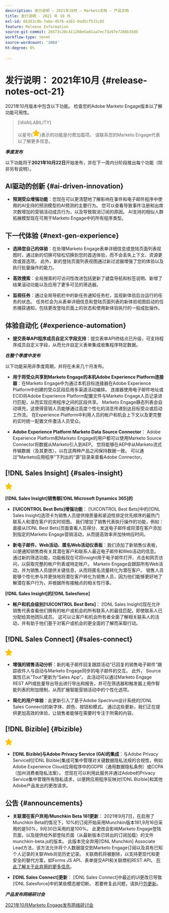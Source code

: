 ```yaml
---
description: 发行说明 — 2021年10月 — Marketo文档 — 产品文档
title: 发行说明 - 2021 年 10 月
exl-id: 6b363c9b-7abe-4576-a362-0ad5cf515c02
feature: Release Information
source-git-commit: 26573c20c411208e5a01aa7ec73a97e7208b35d5
workflow-type: tm+mt
source-wordcount: '1084'
ht-degree: 0%

---
```


# 发行说明： 2021年10月 {#release-notes-oct-21}

2021年10月版本中包含以下功能。 检查您的Adobe Marketo Engage版本以了解功能可用性。

>[!AVAILABILITY]
>
>以星号(![](assets/yellow-star.png))表示的功能是付费加载项。 请联系您的Marketo Engage代表以了解更多信息。

**_季度发布_**

以下功能将于&#x200B;**2021年10月22日**&#x200B;开始发布，并在下一周内分阶段推出每个功能（除非另有说明）。

## AI驱动的创新 {#ai-driven-innovation}

* **预测受众增强功能**：您现在可以更清楚地了解影响在事件和电子邮件程序中使用的AI支持的预测模型的AI预测的主要行为。 您可以查看导致事件注册和出席次数增加的营销活动成员行为，以及导致取消订阅的原因。 AI支持的相似人群拓展模型现在可用于Marketo Engage中的所有程序类型。

## 下一代体验 {#next-gen-experience}

* **选择您自己的体验**：在处理Marketo Engage表单详细信息或登陆页面列表视图时，通过新的切换可轻松切换到您的首选体验，而不会丢失上下文、资源更改或首选项。 此外，新的登陆页面列表视图通过新过滤器增强了您的体验以及执行批量操作的能力。

* **高效搜索**：全局搜索的可访问性改进包括更新了键盘导航和标签说明、新增了结果滚动功能以及应用了更多可见的筛选器。

* **监视任务**：通过全局导航栏中的新任务通知任务栏，监视新体验后台运行的任务的状态。 任务栏会为从表单详细信息和登陆页面列表的新体验视图启动的任务捕获通知，包括更改登陆页面上的状态和使用新体验执行的一般成批操作。

## 体验自动化 {#experience-automation}

* **提交表单API程序成员自定义字段支持**：提交表单API终结点已升级，可支持程序成员自定义字段，从而允许自定义表单集成收集程序特定数据。

**_在整个季度中发布_**

以下功能采用非季度周期，并将在未来几个月发布。

* **用于将受众共享到Marketo Engage的本机Adobe Experience Platform连接器**：在Marketo Engage中为通过本机目标连接器在Adobe Experience Platform中创建的受众区段启用多渠道活动编排。 连接器使用电子邮件地址或ECID将Adobe Experience Platform配置文件与Marketo Engage人员记录进行匹配，从而实现应用程序之间的区段共享。 Marketo Engage静态列表会自动填充，这使得营销人员能够通过高度个性化的消息传递到达目标受众或启动工作流。 在Experience Platform中利用人员的帐户和机会上下文以及更完整的实时统一配置文件激活人员受众。

* **Adobe Experience Platform Marketo Data Source Connector**： Adobe Experience Platform和Marketo Engage的用户都可以使用Marketo Source Connector将数据从Marketo引入到AEP。 您将能够在AEP中从Marketo流式传输数据（及其更改），以在这两种产品之间保持数据一致。 可以通过“Marketo应用程序”下列出的“源”目录来查看Adobe Connector。

## [!DNL Sales Insight] {#sales-insight}

![（星形）](assets/yellow-star.png)

**[!DNL Sales Insight]销售额[!DNL Microsoft Dynamics 365]的**

* **[!UICONTROL Best Bets]增强功能**： [!UICONTROL Best Bets]中的[!DNL Sales Insight]选项卡为销售人员提供按质量和紧迫性排定优先顺序的最热门联系人和潜在客户的实时视图。 我们增加了销售代表执行操作的功能，例如：直接从[!DNL Best Bets]页面查看人员得分、发送电子邮件或将潜在客户添加到指定的Marketo Engage营销活动，从而提高效率并加快响应时间。

* **新电子邮件、Web活动、匿名Web活动仪表板**：我们添加了新销售仪表板，以便通知销售商有关其潜在客户和联系人最近电子邮件和Web活动的信息。 通过新的筛选功能，功能板现在可将insight用于电子邮件打开、点击和网页访问，以获取完整的帐户列表或特定帐户。 Marketo Engage会跟踪所有Web活动，并为销售人员提供关键信息，从而将匿名流量转化为潜在客户。 销售人员能够个性化参与并更快地将潜在客户转化为销售人员，因为他们能够更好地了解潜在客户行为，并根据所有接触点的相关性行事。

**[!DNL Sales Insight]的[!DNL Salesforce]**

* **帐户和机会级别[!UICONTROL Best Bets]**： [!DNL Sales Insight]现在允许销售代表查看他们拥有的帐户或机会的所有联系人的最佳匹配，即使联系人已分配给其他团队成员。 这可以让客户和机会所有者全面了解相关联系人的活动，并有助于他们基于对客户或机会的更全面的了解而采取行动。

## [!DNL Sales Connect] {#sales-connect}

![（星形）](assets/yellow-star.png)

* **增强的销售活动分析**：新的电子邮件回复跟踪活动“已回复的销售电子邮件”跟踪收件人与自动与Marketo Engage同步的电子邮件的交互。 此外， Source属性已从“Tout”更新为“Sales App”。 此活动可以通过Marketo Engage REST API或批量导出导出进行导出和报告，并可在筛选器和触发器上用作智能列表的附加限制，从而扩展智能营销活动中的个性化选项。

* **简化的用户体验**：此更新引入了基于Adobe Spectrum设计系统的[!DNL Sales Connect]的新字体、颜色、按钮和模式。 通过这些更新，我们正在提供更加高效的体验，让销售者能够在需要时专注于所需的内容。

## [!DNL Bizible] {#bizible}

![](assets/yellow-star.png)

* **[!DNL Bizible]与Adobe Privacy Service (GA)的集成**：与Adobe Privacy Service的[!DNL Bizible]集成可集中管理对关键数据隐私法规的合规性，例如Adobe Experience Cloud应用程序中的GDPR（通用数据隐私条例）或CCPA（加州消费者隐私法案）。 您现在可以利用此服务并通过Adobe的Privacy Service集中管理所有隐私请求，以便跨应用程序反映对[!DNL Bizible]和其他Adobe产品发出的更改请求。

## 公告 {#announcements}

* **关联潜在客户弃用/Munchkin Beta 161更新**： 2021年9月7日，在启用了Munchkin Beta的情况下，10%的订阅开始采用Munchkin版本161,9月16日采用的是50%，9月30日采用的是100%。 此更改会影响Marketo Engage登陆页面，以及提供给外部登陆页面（从最新版本已转出的订阅加载）的文件munchkin-beta.js的版本。 此版本完全弃用[!DNL Munchkin] Associate Lead方法，该方法允许将个人数据提交到Marketo Engage订阅以及具有已知个人记录的关联Web浏览历史记录。 关联商机将被删除，以支持更现代和更安全的替代方案，如Forms JS API、表单提交API和关联商机REST API。 [在此了解关于此弃用的更多信息](https://developers.marketo.com/blog/deprecation-of-munchkin-associate-lead-method/)。

* **[!DNL Sales Connect]更新**： [!DNL Sales Connect]中最近的UI更改已导致[!DNL Salesforce]中的某些模态被切断。 若要修复此问题，请执行[包更新](/help/marketo/product-docs/marketo-sales-connect/crm/salesforce-customization/sales-connect-customizations-for-crm.md)。

**_产品发布网络研讨会_**

[2021年10月Marketo Engage发布网络研讨会](https://engage.marketo.com/October_Release_Webinar_On-Demand.html)
